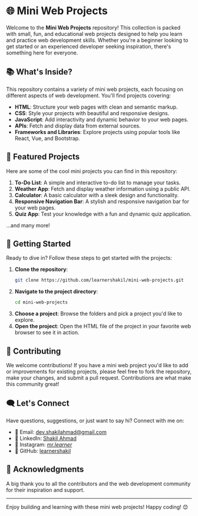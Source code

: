 # 🌐 Mini Web Projects

Welcome to the **Mini Web Projects** repository! This collection is packed with small, fun, and educational web projects designed to help you learn and practice web development skills. Whether you're a beginner looking to get started or an experienced developer seeking inspiration, there's something here for everyone.

## 📚 What's Inside?

This repository contains a variety of mini web projects, each focusing on different aspects of web development. You'll find projects covering:

- **HTML**: Structure your web pages with clean and semantic markup.
- **CSS**: Style your projects with beautiful and responsive designs.
- **JavaScript**: Add interactivity and dynamic behavior to your web pages.
- **APIs**: Fetch and display data from external sources.
- **Frameworks and Libraries**: Explore projects using popular tools like React, Vue, and Bootstrap.

## 🎉 Featured Projects

Here are some of the cool mini projects you can find in this repository:

1. **To-Do List**: A simple and interactive to-do list to manage your tasks.
2. **Weather App**: Fetch and display weather information using a public API.
3. **Calculator**: A basic calculator with a sleek design and functionality.
4. **Responsive Navigation Bar**: A stylish and responsive navigation bar for your web pages.
5. **Quiz App**: Test your knowledge with a fun and dynamic quiz application.

...and many more!

## 🚀 Getting Started

Ready to dive in? Follow these steps to get started with the projects:

1. **Clone the repository**:
    ```bash
    git clone https://github.com/learnershakil/mini-web-projects.git
    ```
2. **Navigate to the project directory**:
    ```bash
    cd mini-web-projects
    ```
3. **Choose a project**: Browse the folders and pick a project you'd like to explore.
4. **Open the project**: Open the HTML file of the project in your favorite web browser to see it in action.

## 🤝 Contributing

We welcome contributions! If you have a mini web project you'd like to add or improvements for existing projects, please feel free to fork the repository, make your changes, and submit a pull request. Contributions are what make this community great!

## 🗨️ Let's Connect

Have questions, suggestions, or just want to say hi? Connect with me on:

- 📧 Email: dev.shakilahmad@gmail.com
- 💼 LinkedIn: [Shakil Ahmad](https://www.linkedin.com/in/learnershakil/)
- 📸 Instagram: [_mr.learner_](https://www.instagram.com/_mr.learner_/)
- 🐙 GitHub: [learnershakil](https://github.com/learnershakil)

## 🌟 Acknowledgments

A big thank you to all the contributors and the web development community for their inspiration and support.

---

Enjoy building and learning with these mini web projects! Happy coding! 😊
